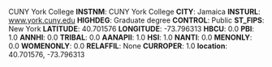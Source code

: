 
CUNY York College
**INSTNM**: CUNY York College 
**CITY**: Jamaica 
**INSTURL**: www.york.cuny.edu 
**HIGHDEG**: Graduate degree 
**CONTROL**: Public 
**ST_FIPS**: New York 
**LATITUDE**: 40.701576 
**LONGITUDE**: -73.796313 
**HBCU**: 0.0 
**PBI**: 1.0 
**ANNHI**: 0.0 
**TRIBAL**: 0.0 
**AANAPII**: 1.0 
**HSI**: 1.0 
**NANTI**: 0.0 
**MENONLY**: 0.0 
**WOMENONLY**: 0.0 
**RELAFFIL**: None 
**CURROPER**: 1.0 
**location**: 40.701576, -73.796313 